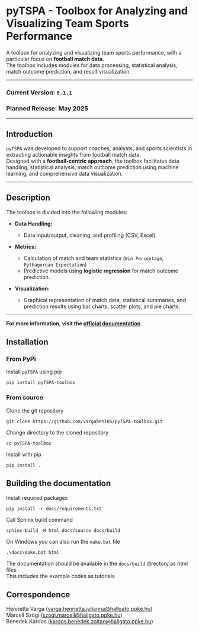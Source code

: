 # pyTSPA - Toolbox for Analyzing and Visualizing Team Sports Performance  

A toolbox for analyzing and visualizing team sports performance, with a particular focus on **football match data**.  
The toolbox includes modules for data processing, statistical analysis, match outcome prediction, and result visualization.

---

### Current Version: `0.1.1`  
### Planned Release: May 2025  

---

## Introduction  

`pyTSPA` was developed to support coaches, analysts, and sports scientists in extracting actionable insights from football match data.  
Designed with a **football-centric approach**, the toolbox facilitates data handling, statistical analysis, match outcome prediction using machine learning, and comprehensive data visualization.

---

## Description  

The toolbox is divided into the following modules:

- **Data Handling:**  
  - Data input/output, cleaning, and profiling (CSV, Excel).

- **Metrics:**  
  - Calculation of match and team statistics (`Win Percentage`, `Pythagorean Expectation`)  
  - Predictive models using **logistic regression** for match outcome prediction.

- **Visualization:**  
  - Graphical representation of match data, statistical summaries, and prediction results using bar charts, scatter plots, and pie charts.

---

**For more information, visit the [official documentation](https://pytspa-toolbox.readthedocs.io/en/latest/)**.


## Installation
### From PyPi
Install `pyTSPA` using pip

```
pip install pyTSPA-toolbox
```

### From source
Clone the git repository
```
git clone https://github.com/vargaheni05/pyTSPA-toolbox.git
```
Change directory to the cloned repository
```
cd pyTSPA-toolbox
```
Install with pip
```
pip install .
```

## Building the documentation
Install required packages
```
pip install -r docs/requirements.txt
```
Call Sphinx build command
```
sphinx-build -M html docs/source docs/build
```
On Windows you can also run the `make.bat` file
```
.\docs\make.bat html
```

The documentation should be available in the `docs/build` directory as html files<br>
This includes the example codes as tutorials

## Correspondence
Henrietta Varga (varga.henrietta.julianna@hallgato.ppke.hu)<br>
Marcell Szögi (szogi.marcell@hallgato.ppke.hu)<br>
Benedek Kardos (kardos.benedek.zoltan@hallgato.ppke.hu)
